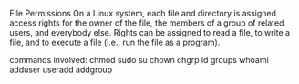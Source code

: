 File Permissions
On a Linux system, each file and directory is assigned access rights for the owner of the file, the members of a group of related users, and everybody else. Rights can be assigned to read a file, to write a file, and to execute a file (i.e., run the file as a program).

commands involved:
chmod
sudo
su
chown
chgrp
id
groups
whoami
adduser
useradd
addgroup
